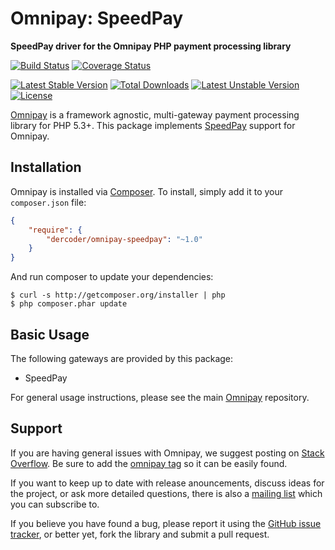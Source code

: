 # Omnipay: SpeedPay

**SpeedPay driver for the Omnipay PHP payment processing library**

[![Build Status](https://travis-ci.org/dercoder/omnipay-speedpay.svg?branch=master)](https://travis-ci.org/dercoder/omnipay-speedpay)
[![Coverage Status](https://coveralls.io/repos/dercoder/omnipay-speedpay/badge.svg?branch=master&service=github)](https://coveralls.io/github/dercoder/omnipay-speedpay?branch=master)

[![Latest Stable Version](https://poser.pugx.org/dercoder/omnipay-speedpay/v/stable.png)](https://packagist.org/packages/dercoder/omnipay-speedpay)
[![Total Downloads](https://poser.pugx.org/dercoder/omnipay-speedpay/downloads.png)](https://packagist.org/packages/dercoder/omnipay-speedpay)
[![Latest Unstable Version](https://poser.pugx.org/dercoder/omnipay-speedpay/v/unstable.png)](https://packagist.org/packages/dercoder/omnipay-speedpay)
[![License](https://poser.pugx.org/dercoder/omnipay-speedpay/license.png)](https://packagist.org/packages/dercoder/omnipay-speedpay)

[Omnipay](https://github.com/omnipay/omnipay) is a framework agnostic, multi-gateway payment
processing library for PHP 5.3+. This package implements [SpeedPay](https://speedpay.az) support for Omnipay.

## Installation

Omnipay is installed via [Composer](http://getcomposer.org/). To install, simply add it
to your `composer.json` file:

```json
{
    "require": {
        "dercoder/omnipay-speedpay": "~1.0"
    }
}
```

And run composer to update your dependencies:

    $ curl -s http://getcomposer.org/installer | php
    $ php composer.phar update

## Basic Usage

The following gateways are provided by this package:

* SpeedPay

For general usage instructions, please see the main [Omnipay](https://github.com/omnipay/omnipay)
repository.

## Support

If you are having general issues with Omnipay, we suggest posting on
[Stack Overflow](http://stackoverflow.com/). Be sure to add the
[omnipay tag](http://stackoverflow.com/questions/tagged/omnipay) so it can be easily found.

If you want to keep up to date with release anouncements, discuss ideas for the project,
or ask more detailed questions, there is also a [mailing list](https://groups.google.com/forum/#!forum/omnipay) which
you can subscribe to.

If you believe you have found a bug, please report it using the [GitHub issue tracker](https://github.com/dercoder/omnipay-neteller/issues),
or better yet, fork the library and submit a pull request.